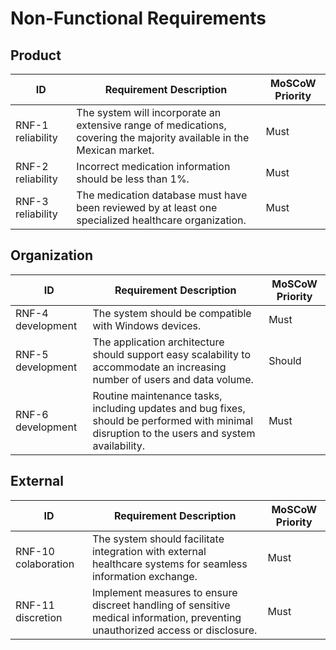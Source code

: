 # Non-Functional Requirements

## Product

ID|Requirement Description|MoSCoW Priority
-|-|-
RNF-1 reliability|The system will incorporate an extensive range of medications, covering the majority available in the Mexican market.|Must
RNF-2 reliability|Incorrect medication information should be less than 1%.|Must
RNF-3 reliability|The medication database must have been reviewed by at least one specialized healthcare organization.|Must|

## Organization

ID|Requirement Description|MoSCoW Priority
-|-|-
RNF-4 development|The system should be compatible with Windows devices.|Must
RNF-5 development|The application architecture should support easy scalability to accommodate an increasing number of users and data volume.|Should
RNF-6 development|Routine maintenance tasks, including updates and bug fixes, should be performed with minimal disruption to the users and system availability.|Must
## External

ID|Requirement Description|MoSCoW Priority
--- | ------------------------------------ | ---------
RNF-10 colaboration|The system should facilitate integration with external healthcare systems for seamless information exchange.|Must
RNF-11 discretion|Implement measures to ensure discreet handling of sensitive medical information, preventing unauthorized access or disclosure.|Must
